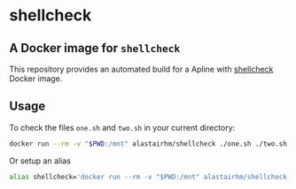 # shellcheck

## A Docker image for `shellcheck`

This repository provides an automated build for a Apline with [shellcheck](https://www.shellcheck.net/) Docker image.

## Usage

To check the files `one.sh` and `two.sh` in your current directory:

```bash
docker run --rm -v "$PWD:/mnt" alastairhm/shellcheck ./one.sh ./two.sh
```

Or setup an alias

```bash
alias shellcheck='docker run --rm -v "$PWD:/mnt" alastairhm/shellcheck'
```

